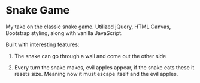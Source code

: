 # Snake Game

My take on the classic snake game. Utilized jQuery, HTML Canvas, Bootstrap styling, along with vanilla JavaScript.

Built with interesting features: 

1. The snake can go through a wall and come out the other side

2. Every turn the snake makes, evil apples appear, if the snake eats these it resets size. Meaning now it must escape itself and the evil apples.

